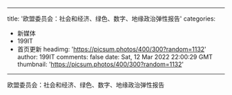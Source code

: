 
---
title: '欧盟委员会：社会和经济、绿色、数字、地缘政治弹性报告'
categories: 
 - 新媒体
 - 199IT
 - 首页更新
headimg: 'https://picsum.photos/400/300?random=1132'
author: 199IT
comments: false
date: Sat, 12 Mar 2022 22:00:29 GMT
thumbnail: 'https://picsum.photos/400/300?random=1132'
---

<div>   
欧盟委员会：社会和经济、绿色、数字、地缘政治弹性报告  
</div>
            